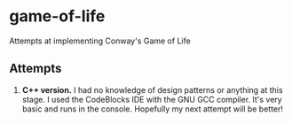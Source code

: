 # game-of-life
Attempts at implementing Conway's Game of Life

## Attempts
1. **C++ version.** I had no knowledge of design patterns or anything at this stage. I used the CodeBlocks IDE with the GNU GCC compiler. It's very basic and runs in the console. Hopefully my next attempt will be better!
